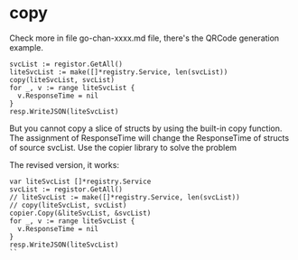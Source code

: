 # copy
Check more in file go-chan-xxxx.md file, there's the QRCode generation example.
```
svcList := registor.GetAll()
liteSvcList := make([]*registry.Service, len(svcList))
copy(liteSvcList, svcList)
for _, v := range liteSvcList {
  v.ResponseTime = nil
}
resp.WriteJSON(liteSvcList)
```
But you cannot copy a slice of structs by using the built-in copy function. The assignment of ResponseTime will 
change the ResponseTime of structs of source svcList. Use the copier library to solve the problem

The revised version, it works:
```
var liteSvcList []*registry.Service
svcList := registor.GetAll()
// liteSvcList := make([]*registry.Service, len(svcList))
// copy(liteSvcList, svcList)
copier.Copy(&liteSvcList, &svcList)
for _, v := range liteSvcList {
  v.ResponseTime = nil
}
resp.WriteJSON(liteSvcList)
``
